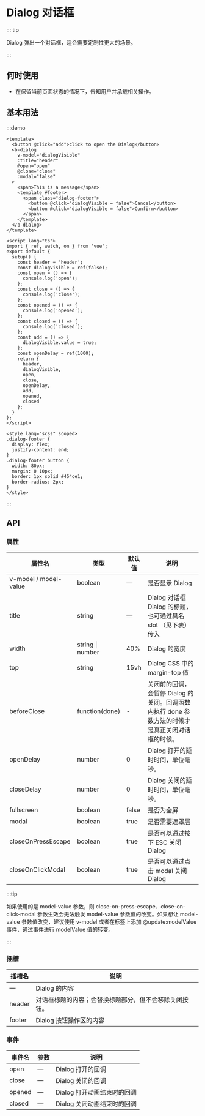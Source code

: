 # Dialog 对话框

::: tip

Dialog 弹出一个对话框，适合需要定制性更大的场景。

:::

## 何时使用

- 在保留当前页面状态的情况下，告知用户并承载相关操作。

## 基本用法

:::demo

```vue
<template>
  <button @click="add">click to open the Dialog</button>
  <b-dialog
    v-model="dialogVisible"
    :title="header"
    @open="open"
    @close="close"
    :modal="false"
  >
    <span>This is a message</span>
    <template #footer>
      <span class="dialog-footer">
        <button @click="dialogVisible = false">Cancel</button>
        <button @click="dialogVisible = false">Confirm</button>
      </span>
    </template>
  </b-dialog>
</template>

<script lang="ts">
import { ref, watch, on } from 'vue';
export default {
  setup() {
    const header = 'header';
    const dialogVisible = ref(false);
    const open = () => {
      console.log('open');
    };
    const close = () => {
      console.log('close');
    };
    const opened = () => {
      console.log('opened');
    };
    const closed = () => {
      console.log('closed');
    };
    const add = () => {
      dialogVisible.value = true;
    };
    const openDelay = ref(1000);
    return {
      header,
      dialogVisible,
      open,
      close,
      openDelay,
      add,
      opened,
      closed
    };
  }
};
</script>

<style lang="scss" scoped>
.dialog-footer {
  display: flex;
  justify-content: end;
}
.dialog-footer button {
  width: 80px;
  margin: 0 10px;
  border: 1px solid #454ce1;
  border-radius: 2px;
}
</style>
```

:::

## API

### 属性

| 属性名                | 类型             | 默认值 | 说明                                                                                             |
| --------------------- | ---------------- | ------ | ------------------------------------------------------------------------------------------------ |
| v-model / model-value | boolean          | —      | 是否显示 Dialog                                                                                  |
| title                 | string           | —      | Dialog 对话框 Dialog 的标题， 也可通过具名 slot （见下表）传入                                   |
| width                 | string \| number | 40%    | Dialog 的宽度                                                                                    |
| top                   | string           | 15vh   | Dialog CSS 中的 margin-top 值                                                                    |
| beforeClose           | function(done)   | -      | 关闭前的回调，会暂停 Dialog 的关闭。回调函数内执行 done 参数方法的时候才是真正关闭对话框的时候。 |
| openDelay             | number           | 0      | Dialog 打开的延时时间，单位毫秒。                                                                |
| closeDelay            | number           | 0      | Dialog 关闭的延时时间，单位毫秒。                                                                |
| fullscreen            | boolean          | false  | 是否为全屏                                                                                       |
| modal                 | boolean          | true   | 是否需要遮罩层                                                                                   |
| closeOnPressEscape    | boolean          | true   | 是否可以通过按下 ESC 关闭 Dialog                                                                 |
| closeOnClickModal     | boolean          | true   | 是否可以通过点击 modal 关闭 Dialog                                                               |

:::tip

如果使用的是 model-value 参数，则 close-on-press-escape、close-on-click-modal 参数生效会无法触发 model-value 参数值的改变。如果想让 model-value 参数值改变，建议使用 v-model 或者在标签上添加 @update:modelValue 事件，通过事件进行 modelValue 值的转变。

:::

### 插槽

| 插槽名 | 说明                                                   |
| ------ | ------------------------------------------------------ |
| —      | Dialog 的内容                                          |
| header | 对话框标题的内容；会替换标题部分，但不会移除关闭按钮。 |
| footer | Dialog 按钮操作区的内容                                |

### 事件

| 事件名 | 参数 | 说明                        |
| ------ | ---- | --------------------------- |
| open   | —    | Dialog 打开的回调           |
| close  | —    | Dialog 关闭的回调           |
| opened | —    | Dialog 打开动画结束时的回调 |
| closed | —    | Dialog 关闭动画结束时的回调 |
